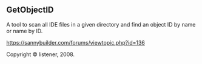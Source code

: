## GetObjectID

A tool to scan all IDE files in a given directory and find an object ID by name or name by ID.

https://sannybuilder.com/forums/viewtopic.php?id=136

Copyright © listener, 2008.
